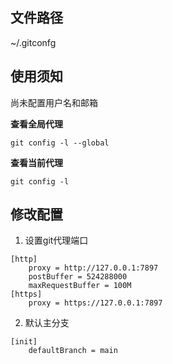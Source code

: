 ## 文件路径

~/.gitconfg

## 使用须知

尚未配置用户名和邮箱

**查看全局代理**

```
git config -l --global
```

**查看当前代理**

```
git config -l
```

## 修改配置

1. 设置git代理端口
```
[http]
	proxy = http://127.0.0.1:7897
	postBuffer = 524288000
	maxRequestBuffer = 100M
[https]
	proxy = https://127.0.0.1:7897
```

2. 默认主分支
```
[init]
	defaultBranch = main
```

